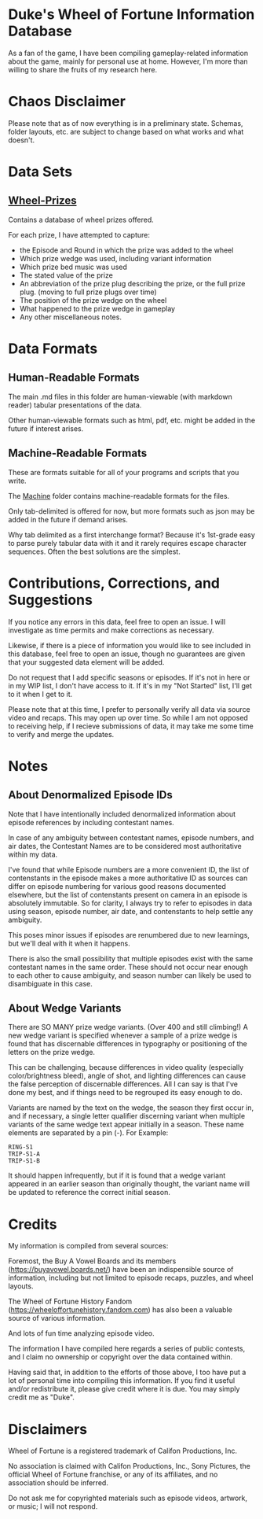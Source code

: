 # Duke's Wheel of Fortune Information Database

As a fan of the game, I have been compiling gameplay-related information about the game, mainly for personal use at home. However, I'm more than willing to share the fruits of my research here.

# Chaos Disclaimer

Please note that as of now everything is in a preliminary state. Schemas, folder layouts, etc. are subject to change based on what works and what doesn't.

# Data Sets

## [Wheel-Prizes](Wheel-Prizes.md)

Contains a database of wheel prizes offered.

For each prize, I have attempted to capture:
- the Episode and Round in which the prize was added to the wheel
- Which prize wedge was used, including variant information
- Which prize bed music was used
- The stated value of the prize
- An abbreviation of the prize plug describing the prize, or the full prize plug. (moving to full prize plugs over time)
- The position of the prize wedge on the wheel
- What happened to the prize wedge in gameplay
- Any other miscellaneous notes.

# Data Formats

## Human-Readable Formats

The main .md files in this folder are human-viewable (with markdown reader) tabular presentations of the data.

Other human-viewable formats such as html, pdf, etc. might be added in the future if interest arises.

## Machine-Readable Formats

These are formats suitable for all of your programs and scripts that you write.

The [Machine](Machine) folder contains machine-readable formats for the files.

Only tab-delimited is offered for now, but more formats such as json may be added in the future if demand arises.

Why tab delimited as a first interchange format? Because it's 1st-grade easy to parse purely tabular data with it and it rarely requires escape character sequences. Often the best solutions are the simplest.

# Contributions, Corrections, and Suggestions

If you notice any errors in this data, feel free to open an issue. I will investigate as time permits and make corrections as necessary.

Likewise, if there is a piece of information you would like to see included in this database, feel free to open an issue, though no guarantees are given that your suggested data element will be added.

Do not request that I add specific seasons or episodes. If it's not in here or in my WIP list, I don't have access to it. If it's in my "Not Started" list, I'll get to it when I get to it.

Please note that at this time, I prefer to personally verify all data via source video and recaps. This may open up over time. So while I am not opposed to receiving help, if I recieve submissions of data, it may take me some time to verify and merge the updates.

# Notes

## About Denormalized Episode IDs

Note that I have intentionally included denormalized information about episode references by including contestant names.

In case of any ambiguity between contestant names, episode numbers, and air dates, the Contestant Names are to be considered most authoritative within my data.

I've found that while Episode numbers are a more convenient ID, the list of contenstants in the episode makes a more authoritative ID as sources can differ on episode numbering for various good reasons documented elsewhere, but the list of contenstants present on camera in an episode is absolutely immutable. So for clarity, I always try to refer to episodes in data using season, episode number, air date, and contenstants to help settle any ambiguity.

This poses minor issues if episodes are renumbered due to new learnings, but we'll deal with it when it happens.

There is also the small possibility that multiple episodes exist with the same contestant names in the same order. These should not occur near enough to each other to cause ambiguity, and season number can likely be used to disambiguate in this case.

## About Wedge Variants

There are SO MANY prize wedge variants. (Over 400 and still climbing!) A new wedge variant is specified whenever a sample of a prize wedge is found that has discernable differences in typography or positioning of the letters on the prize wedge.

This can be challenging, because differences in video quality (especially color/brightness bleed), angle of shot, and lighting differences can cause the false perception of discernable differences. All I can say is that I've done my best, and if things need to be regrouped its easy enough to do.

Variants are named by the text on the wedge, the season they first occur in, and if necessary, a single letter qualifier discerning variant when multiple variants of the same wedge text appear initially in a season. These name elements are separated by a pin (-). For Example:

```
RING-S1
TRIP-S1-A
TRIP-S1-B
```
It should happen infrequently, but if it is found that a wedge variant appeared in an earlier season than originally thought, the variant name will be updated to reference the correct initial season.


# Credits

My information is compiled from several sources:

Foremost, the Buy A Vowel Boards and its members (https://buyavowel.boards.net/) have been an indispensible source of information, including but not limited to episode recaps, puzzles, and wheel layouts.

The Wheel of Fortune History Fandom (https://wheeloffortunehistory.fandom.com) has also been a valuable source of various information.

And lots of fun time analyzing episode video.

The information I have compiled here regards a series of public contests, and I claim no ownership or copyright over the data contained within.

Having said that, in addition to the efforts of those above, I too have put a lot of personal time into compiling this information. If you find it useful and/or redistribute it, please give credit where it is due. You may simply credit me as "Duke".

# Disclaimers

Wheel of Fortune is a registered trademark of Califon Productions, Inc.

No association is claimed with Califon Productions, Inc., Sony Pictures, the official Wheel of Fortune franchise, or any of its affiliates, and no association should be inferred.

Do not ask me for copyrighted materials such as episode videos, artwork, or music; I will not respond.
